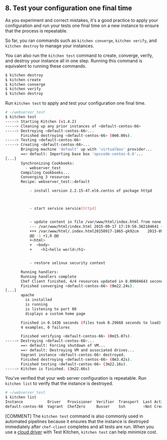 ## 8. Test your configuration one final time

As you experiment and correct mistakes, it's a good practice to apply your configuration and run your tests one final time on a new instance to ensure that the process is repeatable.

So far, you ran commands such as `kitchen converge`, `kitchen verify`, and `kitchen destroy` to manage your instances.

You can also run the `kitchen test` command to create, converge, verify, and destroy your instance all in one step. Running this command is equivalent to running these commands.

```bash
$ kitchen destroy
$ kitchen create
$ kitchen converge
$ kitchen verify
$ kitchen destroy
```

Run `kitchen test` to apply and test your configuration one final time.

```bash
# ~/webserver_test
$ kitchen test
-----> Starting Kitchen (v1.4.2)
-----> Cleaning up any prior instances of <default-centos-66>
-----> Destroying <default-centos-66>...
       Finished destroying <default-centos-66> (0m0.00s).
-----> Testing <default-centos-66>
-----> Creating <default-centos-66>...
       Bringing machine 'default' up with 'virtualbox' provider...
       ==> default: Importing base box 'opscode-centos-6.6'...
[...]
       Synchronizing Cookbooks:
         - webserver_test
       Compiling Cookbooks...
       Converging 3 resources
       Recipe: webserver_test::default

           - install version 2.2.15-47.el6.centos of package httpd



           - start service service[httpd]


           - update content in file /var/www/html/index.html from none to 2914aa
           --- /var/www/html/index.html	2015-09-17 17:19:50.382184641 +0000
           +++ /var/www/html/.index.html20150917-1865-gk92cm	2015-09-17 17:19:50.381184641 +0000
           @@ -1 +1,6 @@
           +<html>
           +  <body>
           +    <h1>hello world</h1>


           - restore selinux security context

       Running handlers:
       Running handlers complete
       Chef Client finished, 4/4 resources updated in 8.09604643 seconds
       Finished converging <default-centos-66> (0m22.24s).
[...]
       apache
         is installed
         is running
         is listening to port 80
         displays a custom home page

       Finished in 0.1436 seconds (files took 0.29668 seconds to load)
       4 examples, 0 failures

       Finished verifying <default-centos-66> (0m15.07s).
-----> Destroying <default-centos-66>...
       ==> default: Forcing shutdown of VM...
       ==> default: Destroying VM and associated drives...
       Vagrant instance <default-centos-66> destroyed.
       Finished destroying <default-centos-66> (0m3.42s).
       Finished testing <default-centos-66> (3m22.16s).
-----> Kitchen is finished. (3m22.66s)
```

You've verified that your web server configuration is repeatable. Run `kitchen list` to verify that the instance is destroyed.

```bash
# ~/webserver_test
$ kitchen list
Instance           Driver   Provisioner  Verifier  Transport  Last Action
default-centos-66  Vagrant  ChefZero     Busser    Ssh        <Not Created>
```

[COMMENT] The `kitchen test` command is also commonly used in automated pipelines because it ensures that the instance is destroyed immediately after `chef-client` completes and all tests are run. When you use a [cloud driver](https://docs.chef.io/kitchen.html#drivers) with Test Kitchen, `kitchen test` can help minimize cost.
